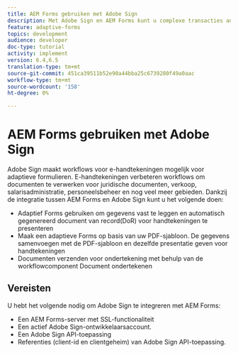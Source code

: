 ```yaml
---
title: AEM Forms gebruiken met Adobe Sign
description: Met Adobe Sign en AEM Forms kunt u complexe transacties automatiseren en juridische e-handtekeningen opnemen als onderdeel van een naadloze digitale ervaring.
feature: adaptive-forms
topics: development
audience: developer
doc-type: tutorial
activity: implement
version: 6.4,6.5
translation-type: tm+mt
source-git-commit: 451ca39511b52e90a44bba25c6739280f49a0aac
workflow-type: tm+mt
source-wordcount: '158'
ht-degree: 0%

---
```


# AEM Forms gebruiken met Adobe Sign

Adobe Sign maakt workflows voor e-handtekeningen mogelijk voor adaptieve formulieren. E-handtekeningen verbeteren workflows om documenten te verwerken voor juridische documenten, verkoop, salarisadministratie, personeelsbeheer en nog veel meer gebieden.
Dankzij de integratie tussen AEM Forms en Adobe Sign kunt u het volgende doen:

* Adaptief Forms gebruiken om gegevens vast te leggen en automatisch gegenereerd document van record(DoR) voor handtekeningen te presenteren
* Maak een adaptieve Forms op basis van uw PDF-sjabloon. De gegevens samenvoegen met de PDF-sjabloon en dezelfde presentatie geven voor handtekeningen
* Documenten verzenden voor ondertekening met behulp van de workflowcomponent Document ondertekenen

## Vereisten

U hebt het volgende nodig om Adobe Sign te integreren met AEM Forms:

* Een AEM Forms-server met SSL-functionaliteit
* Een actief Adobe Sign-ontwikkelaarsaccount.
* Een Adobe Sign API-toepassing
* Referenties (client-id en clientgeheim) van Adobe Sign API-toepassing.

